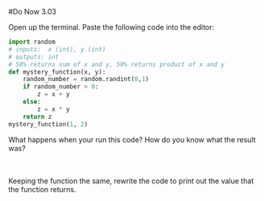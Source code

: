 #Do Now 3.03

Open up the terminal. Paste the following code into the editor:

```python
import random
# inputs:  x (int), y (int)
# outputs: int 
# 50% returns sum of x and y, 50% returns product of x and y
def mystery_function(x, y):
	random_number = random.randint(0,1)
	if random_number > 0: 
		z = x + y 
	else: 
		z = x * y
	return z
mystery_function(1, 2)
```

What happens when your run this code? How do you know what the result was? 
<br>
<br>
<br>

Keeping the function the same, rewrite the code to print out the value that the function returns.
<br>
<br>
<br>
